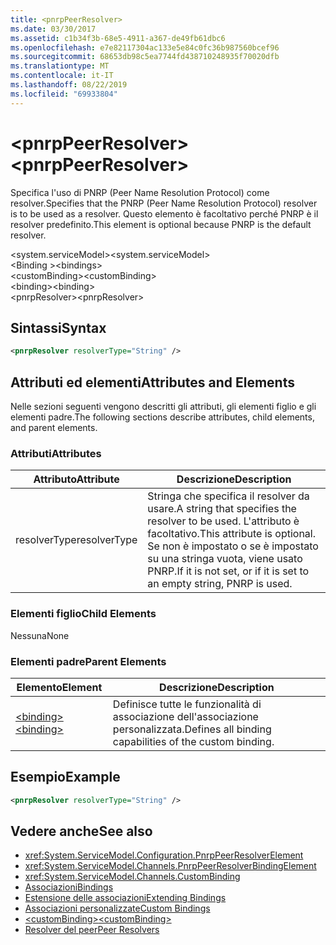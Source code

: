 ```yaml
---
title: <pnrpPeerResolver>
ms.date: 03/30/2017
ms.assetid: c1b34f3b-68e5-4911-a367-de49fb61dbc6
ms.openlocfilehash: e7e82117304ac133e5e84c0fc36b987560bcef96
ms.sourcegitcommit: 68653db98c5ea7744fd438710248935f70020dfb
ms.translationtype: MT
ms.contentlocale: it-IT
ms.lasthandoff: 08/22/2019
ms.locfileid: "69933804"
---
```

# <a name="pnrppeerresolver"></a><span data-ttu-id="5feed-101">\<pnrpPeerResolver></span><span class="sxs-lookup"><span data-stu-id="5feed-101">\<pnrpPeerResolver></span></span>
<span data-ttu-id="5feed-102">Specifica l'uso di PNRP (Peer Name Resolution Protocol) come resolver.</span><span class="sxs-lookup"><span data-stu-id="5feed-102">Specifies that the PNRP (Peer Name Resolution Protocol) resolver is to be used as a resolver.</span></span> <span data-ttu-id="5feed-103">Questo elemento è facoltativo perché PNRP è il resolver predefinito.</span><span class="sxs-lookup"><span data-stu-id="5feed-103">This element is optional because PNRP is the default resolver.</span></span>  
  
 <span data-ttu-id="5feed-104">\<system.serviceModel></span><span class="sxs-lookup"><span data-stu-id="5feed-104">\<system.serviceModel></span></span>  
<span data-ttu-id="5feed-105">\<Binding ></span><span class="sxs-lookup"><span data-stu-id="5feed-105">\<bindings></span></span>  
<span data-ttu-id="5feed-106">\<customBinding></span><span class="sxs-lookup"><span data-stu-id="5feed-106">\<customBinding></span></span>  
<span data-ttu-id="5feed-107">\<binding></span><span class="sxs-lookup"><span data-stu-id="5feed-107">\<binding></span></span>  
<span data-ttu-id="5feed-108">\<pnrpResolver></span><span class="sxs-lookup"><span data-stu-id="5feed-108">\<pnrpResolver></span></span>  
  
## <a name="syntax"></a><span data-ttu-id="5feed-109">Sintassi</span><span class="sxs-lookup"><span data-stu-id="5feed-109">Syntax</span></span>  
  
```xml  
<pnrpResolver resolverType="String" />
```  
  
## <a name="attributes-and-elements"></a><span data-ttu-id="5feed-110">Attributi ed elementi</span><span class="sxs-lookup"><span data-stu-id="5feed-110">Attributes and Elements</span></span>  
 <span data-ttu-id="5feed-111">Nelle sezioni seguenti vengono descritti gli attributi, gli elementi figlio e gli elementi padre.</span><span class="sxs-lookup"><span data-stu-id="5feed-111">The following sections describe attributes, child elements, and parent elements.</span></span>  
  
### <a name="attributes"></a><span data-ttu-id="5feed-112">Attributi</span><span class="sxs-lookup"><span data-stu-id="5feed-112">Attributes</span></span>  
  
|<span data-ttu-id="5feed-113">Attributo</span><span class="sxs-lookup"><span data-stu-id="5feed-113">Attribute</span></span>|<span data-ttu-id="5feed-114">Descrizione</span><span class="sxs-lookup"><span data-stu-id="5feed-114">Description</span></span>|  
|---------------|-----------------|  
|<span data-ttu-id="5feed-115">resolverType</span><span class="sxs-lookup"><span data-stu-id="5feed-115">resolverType</span></span>|<span data-ttu-id="5feed-116">Stringa che specifica il resolver da usare.</span><span class="sxs-lookup"><span data-stu-id="5feed-116">A string that specifies the resolver to be used.</span></span> <span data-ttu-id="5feed-117">L'attributo è facoltativo.</span><span class="sxs-lookup"><span data-stu-id="5feed-117">This attribute is optional.</span></span> <span data-ttu-id="5feed-118">Se non è impostato o se è impostato su una stringa vuota, viene usato PNRP.</span><span class="sxs-lookup"><span data-stu-id="5feed-118">If it is not set, or if it is set to an empty string, PNRP is used.</span></span>|  
  
### <a name="child-elements"></a><span data-ttu-id="5feed-119">Elementi figlio</span><span class="sxs-lookup"><span data-stu-id="5feed-119">Child Elements</span></span>  
 <span data-ttu-id="5feed-120">Nessuna</span><span class="sxs-lookup"><span data-stu-id="5feed-120">None</span></span>  
  
### <a name="parent-elements"></a><span data-ttu-id="5feed-121">Elementi padre</span><span class="sxs-lookup"><span data-stu-id="5feed-121">Parent Elements</span></span>  
  
|<span data-ttu-id="5feed-122">Elemento</span><span class="sxs-lookup"><span data-stu-id="5feed-122">Element</span></span>|<span data-ttu-id="5feed-123">Descrizione</span><span class="sxs-lookup"><span data-stu-id="5feed-123">Description</span></span>|  
|-------------|-----------------|  
|[<span data-ttu-id="5feed-124">\<binding></span><span class="sxs-lookup"><span data-stu-id="5feed-124">\<binding></span></span>](../../../misc/binding.md)|<span data-ttu-id="5feed-125">Definisce tutte le funzionalità di associazione dell'associazione personalizzata.</span><span class="sxs-lookup"><span data-stu-id="5feed-125">Defines all binding capabilities of the custom binding.</span></span>|  
  
## <a name="example"></a><span data-ttu-id="5feed-126">Esempio</span><span class="sxs-lookup"><span data-stu-id="5feed-126">Example</span></span>  
  
```xml  
<pnrpResolver resolverType="String" />
```  
  
## <a name="see-also"></a><span data-ttu-id="5feed-127">Vedere anche</span><span class="sxs-lookup"><span data-stu-id="5feed-127">See also</span></span>

- <xref:System.ServiceModel.Configuration.PnrpPeerResolverElement>
- <xref:System.ServiceModel.Channels.PnrpPeerResolverBindingElement>
- <xref:System.ServiceModel.Channels.CustomBinding>
- [<span data-ttu-id="5feed-128">Associazioni</span><span class="sxs-lookup"><span data-stu-id="5feed-128">Bindings</span></span>](../../../wcf/bindings.md)
- [<span data-ttu-id="5feed-129">Estensione delle associazioni</span><span class="sxs-lookup"><span data-stu-id="5feed-129">Extending Bindings</span></span>](../../../wcf/extending/extending-bindings.md)
- [<span data-ttu-id="5feed-130">Associazioni personalizzate</span><span class="sxs-lookup"><span data-stu-id="5feed-130">Custom Bindings</span></span>](../../../wcf/extending/custom-bindings.md)
- [<span data-ttu-id="5feed-131">\<customBinding></span><span class="sxs-lookup"><span data-stu-id="5feed-131">\<customBinding></span></span>](custombinding.md)
- [<span data-ttu-id="5feed-132">Resolver del peer</span><span class="sxs-lookup"><span data-stu-id="5feed-132">Peer Resolvers</span></span>](../../../wcf/feature-details/peer-resolvers.md)
